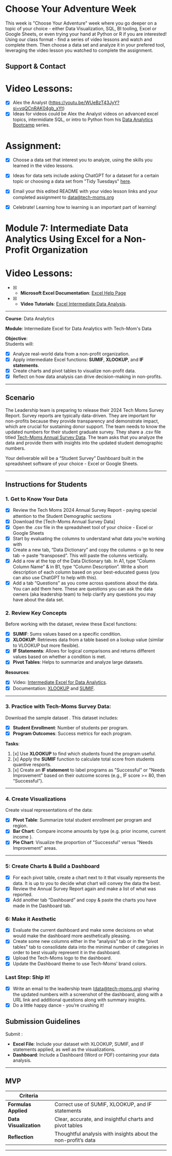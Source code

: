 # Choose Your Adventure Week 

This week is "Choose Your Adventure" week where you go deeper on a topic of your choice - either Data Visualization, SQL, BI tooling, Excel or Google Sheets, or even trying your hand at Python or R if you are interested! 
Using our class format  - find a series of video lessons and watch and complete them. Then choose a data set and analyze it in your prefered tool, leveraging the video lesson you watched to complete the assignment. 


## Support & Contact  

# Video Lessons: 

- [x] Alex the Analyst (https://youtu.be/WUeBzT43JyY?si=vqQCnRAK04gb_xYt)
- [x] Ideas for videos could be Alex the Analyst videos on advanced excel topics, intermidiate SQL, or intro to Python from his [Data Analytics Bootcamp](https://www.youtube.com/watch?v=PSNXoAs2FtQ) series.

# Assignment: 

- [x] Choose a data set that interest you to analyze, using the skills you learned in the video lessons.
- [x] Ideas for data sets include asking ChatGPT for a dataset for a certain topic or choosing a data set from "Tidy Tuesdays" [here](https://github.com/rfordatascience/tidytuesday/blob/master/data/2024/readme.md).
- [x] Email your this edited README with your video lesson links and your completed assignment to data@tech-moms.org
- [x] Celebrate! Learning how to learning is an important part of learning! 


# Module 7: Intermediate Data Analytics Using Excel for a Non-Profit Organization

# Video Lessons: 

- [x] - **Microsoft Excel Documentation**: [Excel Help Page](https://support.microsoft.com/en-us/excel)
- [x] - **Video Tutorials**: [Excel Intermediate Data Analysis](https://www.youtube.com/watch?v=UeJWCqJysKI).

---

**Course**: Data Analytics

**Module**: Intermediate Excel for Data Analytics with Tech-Mom's Data

**Objective**:  
Students will:
- [x] Analyze real-world data from a non-profit organization.
- [x] Apply intermediate Excel functions: **SUMIF**, **XLOOKUP**, and **IF statements**.
- [x] Create charts and pivot tables to visualize non-profit data.
- [x] Reflect on how data analysis can drive decision-making in non-profits.

---

## Scenario  
The Leadership team is preparing to release their 2024 Tech Moms Survey Report. Survey reports are typically data-driven. They are important for non-profits because they provide transparency and demonstrate impact, which are crucial for sustaining donor support. The team needs to know the updated numbers for their student graduate survey. They share a .csv file titled [Tech-Moms Annual Survey Data](https://docs.google.com/spreadsheets/d/1Rf9-nhBHtUWr0t4c0paNZaaJhFpDMU8lAIbeBR_uk0Q/edit?usp=sharing). The team asks that you analyze the data and provide them with insights into the updated student demographic numbers.

Your deliverable will be a “Student Survey” Dashboard built in the spreadsheet software of your choice - Excel or Google Sheets.

---

## Instructions for Students

### 1. Get to Know Your Data

- [x] Review the Tech Moms 2024 Annual Survey Report - paying special attention to the Student Demographic sections
- [x] Download the [Tech-Moms Annual Survey Data]
- [x] Open the .csv file in the spreadsheet tool of your choice - Excel or Google Sheets
- [x] Start by evaluating the columns to understand what data you’re working with
- [x] Create a new tab, “Data Dictionary” and copy the columns -> go to new tab -> paste “transposed”. This will paste the columns vertically.
- [x] Add a row at the top of the Data Dictionary tab. In A1, type “Column Column Name” & in B1, type “Column Description”. Write a short description of each column based on your best-educated guess (you can also use ChatGPT to help with this).
- [x] Add a tab “Questions” as you come across questions about the data. You can add them here. These are questions you can ask the data owners (aka leadership team) to help clarify any questions you may have about the data set.

### 2. Review Key Concepts   
Before working with the dataset, review these Excel functions:
- [x] **SUMIF**: Sums values based on a specific condition.
- [x] **XLOOKUP**: Retrieves data from a table based on a lookup value (similar to VLOOKUP but more flexible).
- [x] **IF Statements**: Allows for logical comparisons and returns different values based on whether a condition is met.
- [x] **Pivot Tables**: Helps to summarize and analyze large datasets.

**Resources**:
- [x] Video: [Intermediate Excel for Data Analytics](https://www.youtube.com/watch?v=kghcAk7l6eA).
- [x] Documentation: [XLOOKUP](https://support.microsoft.com/en-us/office/xlookup-function) and [SUMIF](https://support.microsoft.com/en-us/office/sumif-function-169b8c99-c05c-4483-a712-1697a653039b).

---

### 3. Practice with Tech-Moms Survey Data:  
Download the sample dataset . This dataset includes:
- [x] **Student Enrollment**: Number of students per program.
- [x] **Program Outcomes**: Success metrics for each program.

**Tasks**:
1. [x] Use **XLOOKUP** to find which students found the program useful.
2. [x] Apply the **SUMIF** function to calculate total score from students quantive resports.
3. [x] Create an **IF statement** to label programs as "Successful" or "Needs Improvement" based on their outcome scores (e.g., IF score >= 80, then “Successful”).

---

### 4. Create Visualizations   
Create visual representations of the data:
- [x] **Pivot Table**: Summarize total student enrollment per program and region.
- [x] **Bar Chart**: Compare income amounts by type (e.g. prior income, current income ).
- [x] **Pie Chart**: Visualize the proportion of "Successful" versus "Needs Improvement" areas.

---
### 5: Create Charts & Build a Dashboard

- [x] For each pivot table, create a chart next to it that visually represents the data. It is up to you to decide what chart will convey the data the best.
- [x] Review the Annual Survey Report again and make a list of what was reported.
- [x] Add another tab “Dashboard” and copy & paste the charts you have made in the Dashboard tab.

### 6: Make it Aesthetic

- [x] Evaluate the current dashboard and make some decisions on what would make the dashboard more aesthetically pleasing.
- [x] Create some new columns either in the “analysis” tab or in the “pivot tables” tab to consolidate data into the minimal number of categories in order to best visually represent it in the dashboard.
- [x] Upload the Tech-Moms logo to the dashboard.
- [x] Update the Dashboard theme to use Tech-Moms’ brand colors.

### Last Step: Ship it!

- [x] Write an email to the leadership team (data@tech-moms.org) sharing the updated numbers with a screenshot of the dashboard, along with a URL link and additional questions along with summary insights.
- [x] Do a little happy dance - you’re crushing it!

## Submission Guidelines  
Submit :
- **Excel File**: Include your dataset with XLOOKUP, SUMIF, and IF statements applied, as well as the visualizations.
- **Dashboard**: Include a Dashboard (Word or PDF) containing your data analysis. 

---

## MVP

| **Criteria**          |               | 
|-----------------------|-----------------------------------------|
| **Formulas Applied**   | Correct use of SUMIF, XLOOKUP, and IF statements | 
| **Data Visualization** | Clear, accurate, and insightful charts and pivot tables |          
| **Reflection**         | Thoughtful analysis with insights about the non-profit’s data |

---



